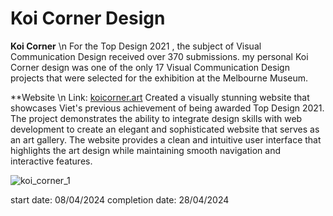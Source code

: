 # Koi Corner Design

**Koi Corner** \n
For the Top Design 2021 , the subject of Visual Communication Design received over 370 submissions.
my personal Koi Corner design was one of the only 17 Visual Communication Design projects that were selected
for the exhibition at the Melbourne Museum.

**Website \n
Link: [koicorner.art](https://koicorner.art/)
Created a visually stunning website that showcases Viet's previous achievement of being awarded Top Design 2021.
The project demonstrates the ability to integrate design skills with web development to create an elegant and
sophisticated website that serves as an art gallery. The website provides a clean and intuitive user interface
that highlights the art design while maintaining smooth navigation and interactive features.

![koi_corner_1](https://github.com/viet-doan/koicorner/assets/136438459/1e4a7b9f-a5f3-4e41-a161-4b7d7483c177)

start date: 08/04/2024
completion date: 28/04/2024
